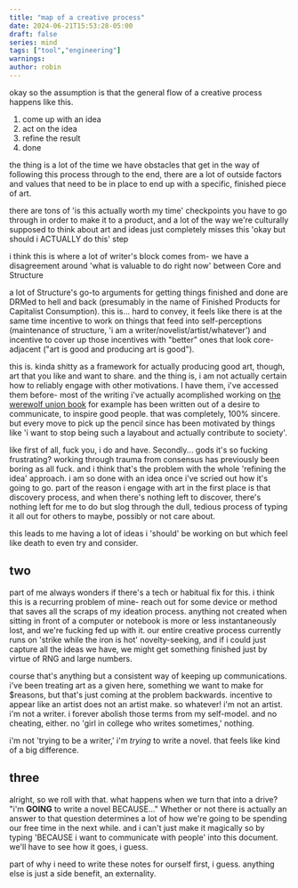 ```yaml
---
title: "map of a creative process"
date: 2024-06-21T15:53:28-05:00
draft: false
series: mind
tags: ["tool","engineering"]
warnings:
author: robin
---
```


okay so the assumption is that the general flow of a creative process happens like this.

1. come up with an idea
2. act on the idea
3. refine the result
4. done

the thing is a lot of the time we have obstacles that get in the way of following this process through to the end, there are a lot of outside factors and values that need to be in place to end up with a specific, finished piece of art.

there are tons of 'is this actually worth my time' checkpoints you have to go through in order to make it to a product, and a lot of the way we're culturally supposed to think about art and ideas just completely misses this 'okay but should i ACTUALLY do this' step

i think this is where a lot of writer's block comes from- we have a disagreement around 'what is valuable to do right now' between Core and Structure

a lot of Structure's go-to arguments for getting things finished and done are DRMed to hell and back (presumably in the name of Finished Products for Capitalist Consumption). this is... hard to convey, it feels like there is at the same time incentive to work on things that feed into self-perceptions (maintenance of structure, 'i am a writer/novelist/artist/whatever') and incentive to cover up those incentives with "better" ones that look core-adjacent ("art is good and producing art is good"). 

this is. kinda shitty as a framework for actually producing good art, though, art that you like and want to share. and the thing is, i am not actually certain how to reliably engage with other motivations. I have them, i've accessed them before- most of the writing i've actually acomplished working on [the werewolf union book](longform/the%20werewolf%20union%20book/Index) for example has been written out of a desire to communicate, to inspire good people.
that was completely, 100% sincere. but every move to pick up the pencil since has been motivated by things like 'i want to stop being such a layabout and actually contribute to society'.

like first of all, fuck you, i do and have. Secondly... gods it's so fucking frustrating? working through trauma from consensus has previously been boring as all fuck. and i think that's the problem with the whole 'refining the idea' approach. i am so done with an idea once i've scried out how it's going to go. part of the reason i engage with art in the first place is that discovery process, and when there's nothing left to discover, there's nothing left for me to do but slog through the dull, tedious process of typing it all out for others to maybe, possibly or not care about.

this leads to me having a lot of ideas i 'should' be working on but which feel like death to even try and consider.

## two
part of me always wonders if there's a tech or habitual fix for this. i think this is a recurring problem of mine- reach out for some device or method that saves all the scraps of my ideation process. anything not created when sitting in front of a computer or notebook is more or less instantaneously lost, and we're fucking fed up with it. our entire creative process currently runs on 'strike while the iron is hot' novelty-seeking, and if i could just capture all the ideas we have, we might get something finished just by virtue of RNG and large numbers.

course that's anything but a consistent way of keeping up communications. i've been treating art as a given here, something we want to make for $reasons, but that's just coming at the problem backwards. incentive to appear like an artist does not an artist make. so whatever! i'm not an artist. i'm not a writer. i forever abolish those terms from my self-model. and no cheating, either. no 'girl in college who writes sometimes,' nothing. 

i'm not 'trying to be a writer,' i'm *trying* to write a novel. that feels like kind of a big difference.

## three
alright, so we roll with that. 
what happens when we turn that into a drive? "i'm **GOING** to write a novel BECAUSE..." 
Whether or not there is actually an answer to that question determines a lot of how we're going to be spending our free time in the next while. and i can't just make it magically so by typing 'BECAUSE i want to communicate with people' into this document.
we'll have to see how it goes, i guess.

part of why i need to write these notes for ourself first, i guess. anything else is just a side benefit, an externality.
